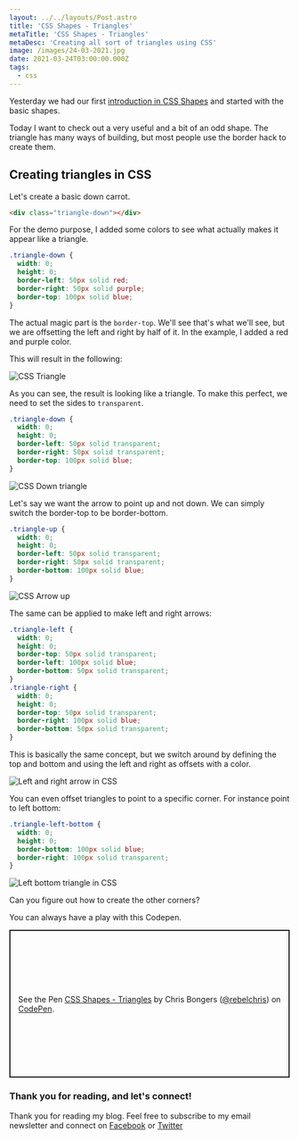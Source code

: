 ```yaml
---
layout: ../../layouts/Post.astro
title: 'CSS Shapes - Triangles'
metaTitle: 'CSS Shapes - Triangles'
metaDesc: 'Creating all sort of triangles using CSS'
image: /images/24-03-2021.jpg
date: 2021-03-24T03:00:00.000Z
tags:
  - css
---
```


Yesterday we had our first [introduction in CSS Shapes](https://daily-dev-tips.com/posts/css-shapes-the-basics/) and started with the basic shapes.

Today I want to check out a very useful and a bit of an odd shape.
The triangle has many ways of building, but most people use the border hack to create them.

## Creating triangles in CSS

Let's create a basic down carrot.

```html
<div class="triangle-down"></div>
```

For the demo purpose, I added some colors to see what actually makes it appear like a triangle.

```css
.triangle-down {
  width: 0;
  height: 0;
  border-left: 50px solid red;
  border-right: 50px solid purple;
  border-top: 100px solid blue;
}
```

The actual magic part is the `border-top`. We'll see that's what we'll see, but we are offsetting the left and right by half of it.
In the example, I added a red and purple color.

This will result in the following:

![CSS Triangle](https://cdn.hashnode.com/res/hashnode/image/upload/v1616224807082/1_ZjpStkC.jpeg)

As you can see, the result is looking like a triangle.
To make this perfect, we need to set the sides to `transparent`.

```css
.triangle-down {
  width: 0;
  height: 0;
  border-left: 50px solid transparent;
  border-right: 50px solid transparent;
  border-top: 100px solid blue;
}
```

![CSS Down triangle](https://cdn.hashnode.com/res/hashnode/image/upload/v1616224895194/lWAAOt_Dm.png)

Let's say we want the arrow to point up and not down.
We can simply switch the border-top to be border-bottom.

```css
.triangle-up {
  width: 0;
  height: 0;
  border-left: 50px solid transparent;
  border-right: 50px solid transparent;
  border-bottom: 100px solid blue;
}
```

![CSS Arrow up](https://cdn.hashnode.com/res/hashnode/image/upload/v1616225026563/lCNey7kIB.png)

The same can be applied to make left and right arrows:

```css
.triangle-left {
  width: 0;
  height: 0;
  border-top: 50px solid transparent;
  border-left: 100px solid blue;
  border-bottom: 50px solid transparent;
}
.triangle-right {
  width: 0;
  height: 0;
  border-top: 50px solid transparent;
  border-right: 100px solid blue;
  border-bottom: 50px solid transparent;
}
```

This is basically the same concept, but we switch around by defining the top and bottom and using the left and right as offsets with a color.

![Left and right arrow in CSS](https://cdn.hashnode.com/res/hashnode/image/upload/v1616225174062/c4Nu5rjpS.png)

You can even offset triangles to point to a specific corner.
For instance point to left bottom:

```css
.triangle-left-bottom {
  width: 0;
  height: 0;
  border-bottom: 100px solid blue;
  border-right: 100px solid transparent;
}
```

![Left bottom triangle in CSS](https://cdn.hashnode.com/res/hashnode/image/upload/v1616225288854/Ek9gR-jF0.png)

Can you figure out how to create the other corners?

You can always have a play with this Codepen.

<p class="codepen" data-height="265" data-theme-id="dark" data-default-tab="result" data-user="rebelchris" data-slug-hash="RwoXobj" style="height: 265px; box-sizing: border-box; display: flex; align-items: center; justify-content: center; border: 2px solid; margin: 1em 0; padding: 1em;" data-pen-title="CSS Shapes - Triangles">
  <span>See the Pen <a href="https://codepen.io/rebelchris/pen/RwoXobj">
  CSS Shapes - Triangles</a> by Chris Bongers (<a href="https://codepen.io/rebelchris">@rebelchris</a>)
  on <a href="https://codepen.io">CodePen</a>.</span>
</p>
<script async src="https://cpwebassets.codepen.io/assets/embed/ei.js"></script>

### Thank you for reading, and let's connect!

Thank you for reading my blog. Feel free to subscribe to my email newsletter and connect on [Facebook](https://www.facebook.com/DailyDevTipsBlog) or [Twitter](https://twitter.com/DailyDevTips1)
